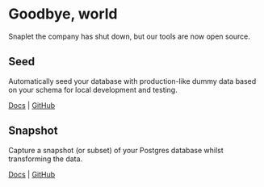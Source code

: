 # Goodbye, world

Snaplet the company has shut down, but our tools are now open source.


## Seed
Automatically seed your database with production-like dummy data based on your schema for local development and testing.

[Docs](https://docs.snaplet.dev/seed) | [GitHub](https://github.com/snaplet/seed)

## Snapshot

Capture a snapshot (or subset) of your Postgres database whilst transforming the data.

[Docs](https://docs.snaplet.dev/snapshot) | [GitHub](https://github.com/snaplet/snapshot)
